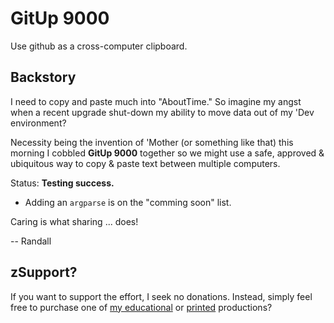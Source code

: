 # GitUp 9000
Use github as a cross-computer clipboard.

## Backstory
I need to copy and paste much into "AboutTime." So imagine my angst when a recent upgrade shut-down my ability to move data out of my 'Dev environment?

Necessity being the invention of 'Mother (or something like that) this morning I cobbled **GitUp 9000** together so we might use a safe, approved & ubiquitous way to copy & paste text between multiple computers.

Status: **Testing success.**

- Adding an `argparse` is on the "comming soon" list.

Caring is what sharing ... does!

-- Randall


## zSupport?
If you want to support the effort, I seek no donations. Instead, simply feel free to purchase one of [my educational](https://www.udemy.com/user/randallnagy2/) or [printed](https://www.amazon.com/Randall-Nagy/e/B08ZJLH1VN?ref=sr_ntt_srch_lnk_1&qid=1660050704&sr=8-1) productions?

